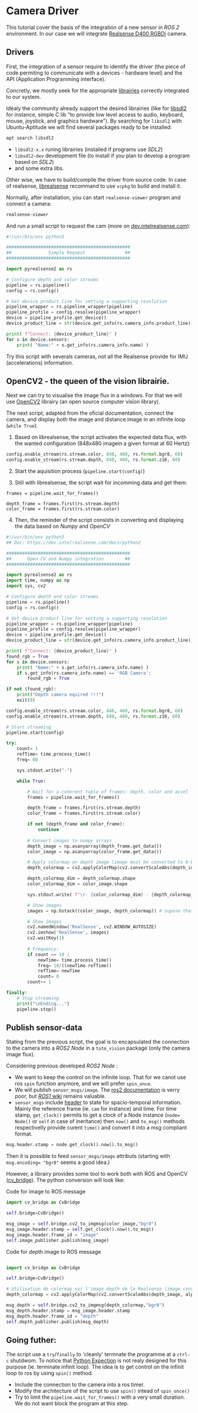 # Camera Driver

This tutorial cover the basis of the integration of a new sensor in _ROS 2_ environment.
In our case we will integrate [Realsense D400 RGBDi](https://www.intelrealsense.com/introducing-intel-realsense-d400-product-family/) camera.


## Drivers

First, the integration of a sensor require to identify the driver (the piece of code permiting to communicate with a devices - hardware level) and the API (Application Programming interface).

Concretly, we mostly seek for the appropriate [librairies](https://en.wikipedia.org/wiki/Library_(computing)) correctly integrated to our system.

Idéaly the community already support the desired librairies (like for [libsdl2](https://www.libsdl.org/) for instance, simple C lib "to provide low level access to audio, keyboard, mouse, joystick, and graphics hardware").
By searching for `libsdl2` with Ubuntu-Aptitude we will find several packages ready to be installed:

```sh
apt search libsdl2
```

- `libsdl2-x.x` runing librairies (installed if programs use _SDL2_)
- `libsdl2-dev` development file (to install if you plan to develop a program based on _SDL2_)
- and some extra libs.

Other wise, we have to build/compile the driver from source code.
In case of realsense, [librealsense](https://github.com/IntelRealSense/librealsense) recommand to use `vcpkg` to build and install it.

Normally, after installation, you can start `realsense-viewer` program and connect a camera: 

```sh
realsense-viewer
```

And run a small script to request the cam (more on [dev.intelrealsense.com](https://dev.intelrealsense.com/docs/python2)): 

```python
#!/usr/bin/env python3

###############################################
##              Simple Request               ##
###############################################

import pyrealsense2 as rs

# Configure depth and color streams
pipeline = rs.pipeline()
config = rs.config()

# Get device product line for setting a supporting resolution
pipeline_wrapper = rs.pipeline_wrapper(pipeline)
pipeline_profile = config.resolve(pipeline_wrapper)
device = pipeline_profile.get_device()
device_product_line = str(device.get_info(rs.camera_info.product_line))

print( f"Connect: {device_product_line}" )
for s in device.sensors:
    print( "Name:" + s.get_info(rs.camera_info.name) )
```

Try this script with severals cameras, not all the Realsense provide for IMU (accelerations) information.

## OpenCV2 - the queen of the vision librairie.

Next we can try to visualise the image flux in a windows.
For that we will use [OpenCV2](https://opencv.org/) librairy (an open source computer vision library).

The next script, adapted from the oficial documentation, connect the camera, and display both the image and distance image in an infinite loop (`while True`).

1. Based on librealsense, the script activates the expected data flux, with the wanted configuration (848x480 imagein a given format at 60 Hertz):

```python
config.enable_stream(rs.stream.color, 848, 480, rs.format.bgr8, 60)
config.enable_stream(rs.stream.depth, 848, 480, rs.format.z16, 60)
```

2. Start the aquisition process (`pipeline.start(config)`)

3. Still with librealsense, the script wait for incomming data and get them:

```
frames = pipeline.wait_for_frames()

depth_frame = frames.first(rs.stream.depth)
color_frame = frames.first(rs.stream.color)
```

4. Then, the reminder of the script consists in converting and displaying the data based on _Numpy_ and _OpenCV_


```python
#!/usr/bin/env python3
## Doc: https://dev.intelrealsense.com/docs/python2

###############################################
##      Open CV and Numpy integration        ##
###############################################

import pyrealsense2 as rs
import time, numpy as np
import sys, cv2

# Configure depth and color streams
pipeline = rs.pipeline()
config = rs.config()

# Get device product line for setting a supporting resolution
pipeline_wrapper = rs.pipeline_wrapper(pipeline)
pipeline_profile = config.resolve(pipeline_wrapper)
device = pipeline_profile.get_device()
device_product_line = str(device.get_info(rs.camera_info.product_line))

print( f"Connect: {device_product_line}" )
found_rgb = True
for s in device.sensors:
    print( "Name:" + s.get_info(rs.camera_info.name) )
    if s.get_info(rs.camera_info.name) == 'RGB Camera':
        found_rgb = True

if not (found_rgb):
    print("Depth camera equired !!!")
    exit(0)

config.enable_stream(rs.stream.color, 848, 480, rs.format.bgr8, 60)
config.enable_stream(rs.stream.depth, 848, 480, rs.format.z16, 60)

# Start streaming
pipeline.start(config)

try:
    count= 1
    refTime= time.process_time()
    freq= 60

    sys.stdout.write("-")

    while True:

        # Wait for a coherent tuple of frames: depth, color and accel
        frames = pipeline.wait_for_frames()

        depth_frame = frames.first(rs.stream.depth)
        color_frame = frames.first(rs.stream.color)

        if not (depth_frame and color_frame):
            continue
        
        # Convert images to numpy arrays
        depth_image = np.asanyarray(depth_frame.get_data())
        color_image = np.asanyarray(color_frame.get_data())

        # Apply colormap on depth image (image must be converted to 8-bit per pixel first)
        depth_colormap = cv2.applyColorMap(cv2.convertScaleAbs(depth_image, alpha=0.03), cv2.COLORMAP_JET)

        depth_colormap_dim = depth_colormap.shape
        color_colormap_dim = color_image.shape

        sys.stdout.write( f"\r- {color_colormap_dim} - {depth_colormap_dim} - ({round(freq)} fps)" )

        # Show images
        images = np.hstack((color_image, depth_colormap)) # supose that depth_colormap_dim == color_colormap_dim (640x480) otherwize: resized_color_image = cv2.resize(color_image, dsize=(depth_colormap_dim[1], depth_colormap_dim[0]), interpolation=cv2.INTER_AREA)

        # Show images
        cv2.namedWindow('RealSense', cv2.WINDOW_AUTOSIZE)
        cv2.imshow('RealSense', images)
        cv2.waitKey(1)
        
        # Frequency:
        if count == 10 :
            newTime= time.process_time()
            freq= 10/((newTime-refTime))
            refTime= newTime
            count= 0
        count+= 1

finally:
    # Stop streaming
    print("\nEnding...")
    pipeline.stop()
```


## Publish sensor-data

Stating from the previous script, the goal is to encapsulated the connection to the camera into a _ROS2_ _Node_ in a `tuto_vision` package (only the camera image flux).

Considering previous developed _ROS2_ _Node_ :

- We want to keep the control on the infinite loop. That for we canot use ros `spin` function anymore, and we will prefer `spin_once`. 
- We will publish `sensor_msgs/image`. The [ros2 documentation](https://github.com/ros2/common_interfaces/tree/galactic/sensor_msgs) is verry poor, but [_ROS1_ wiki](http://wiki.ros.org/sensor_msgs?distro=noetic) remains valuable.
- `sensor_msgs` include [header](http://docs.ros.org/en/api/std_msgs/html/msg/Header.html) to state for spacio-temporal information. Mainly the reference frame (ie. `cam` for instance) and time. For time stamp, `get_clock()` permits to get a clock of a Node instance (`node= Node()` or `self` in case of ineritance) then `now()` and `to_msg()` methods respectivelly provide curent `time()` and convert it into a msg compliant format.

```python
msg.header.stamp = node.get_clock().now().to_msg()
```

Then it is possible to feed `sensor_msgs/image` attributs (starting with `msg.encoding= "bgr8"` seems a good idea.)

However, a librairy provides some tool to work both with ROS and OpenCV ([cv_bridge](http://wiki.ros.org/cv_bridge)).
The python conversion will look like:

Code for image to ROS message

```python
import cv_bridge as CvBridge

self.bridge=CvBridge()

msg_image = self.bridge.cv2_to_imgmsg(color_image,"bgr8")
msg_image.header.stamp = self.get_clock().now().to_msg()
msg_image.header.frame_id = "image"
self.image_publisher.publish(msg_image)
```

Code for depth image to ROS message


```python

import cv_bridge as CvBridge

self.bridge=CvBridge()

# Utilisation de colormap sur l'image depth de la Realsense (image convertie en 8-bit par pixel)
depth_colormap = cv2.applyColorMap(cv2.convertScaleAbs(depth_image, alpha=0.03), cv2.COLORMAP_JET)

msg_depth = self.bridge.cv2_to_imgmsg(depth_colormap,"bgr8")
msg_depth.header.stamp = msg_image.header.stamp
msg_depth.header.frame_id = "depth"
self.depth_publisher.publish(msg_depth)
```


## Going futher: 

The script use a `try`/`finally` to 'cleanly' termnate the programme at a `ctrl-c` shutdwom. 
To notice that [Python Expection](https://www.w3schools.com/python/python_try_except.asp) is not realy designed for this purpose (ie. terminate infinit loop).
The idea is to get control on the infinit loop to ros by using `spin()` method.

- Include the connection to the camera into a ros timer.
- Modify the architecture of the script to use `spin()` intead of `spin_once()`
- Try to limit the `pipeline.wait_for_frames()` with a very small duration. We do not want block the program at this step.

